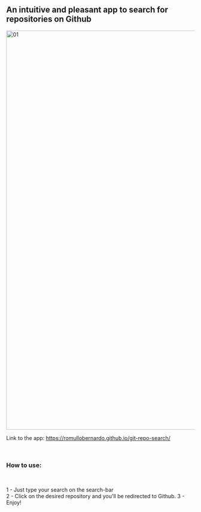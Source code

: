 ## An intuitive and pleasant app to search for repositories on Github


<img width="1065" alt="01" src="https://user-images.githubusercontent.com/40496625/44561961-3636f500-a725-11e8-9e7c-2296e01b16e0.png">

<br />

Link to the app: https://romullobernardo.github.io/git-repo-search/

<br />

### How to use:

<br />

1 - Just type your search on the search-bar <br />
2 - Click on the desired repository and you'll be redirected to Github.
3 - Enjoy!
